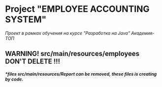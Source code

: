 # Project "EMPLOYEE ACCOUNTING SYSTEM"
*Проект  в рамках обучения на курсе "Разработка на Java" Академия-ТОП*
## WARNING!  src/main/resources/employees  DON'T DELETE !!!
##### *files  src/main/resources/*Report  can be removed, these files is creating by code.*
